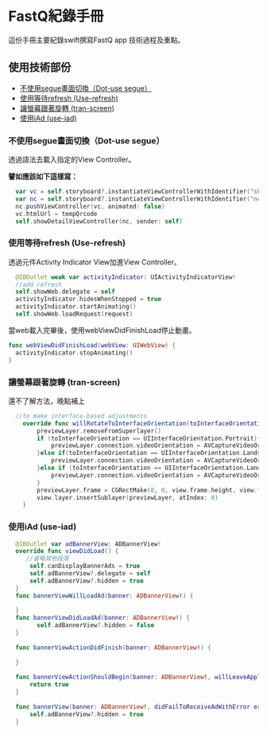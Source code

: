 # FastQ紀錄手冊
這份手冊主要紀錄swift撰寫FastQ app 技術過程及重點。

## 使用技術部份
* [不使用segue畫面切換（Dot-use segue）](#dot-use-segue)
* [使用等待refresh (Use-refresh)](#use-refresh)
* [讓螢幕跟著旋轉 (tran-screen)](#tran-screen)
* [使用iAd (use-iad)](#use-iad)

### 不使用segue畫面切換（Dot-use segue）

透過語法去載入指定的View Controller。

**譬如應該如下這樣寫：**  
```swift
  var vc = self.storyboard?.instantiateViewControllerWithIdentifier("showWeb") as! showWebViewController
  var nc = self.storyboard?.instantiateViewControllerWithIdentifier("nc") as! UINavigationController
  nc.pushViewController(vc, animated: false)
  vc.htmlUrl = tempQrcode
  self.showDetailViewController(nc, sender: self)
```
### 使用等待refresh (Use-refresh)

透過元件Activity Indicator View加進View Controller。
```swift
  @IBOutlet weak var activityIndicator: UIActivityIndicatorView!
  //add refresh
  self.showWeb.delegate = self
  activityIndicator.hidesWhenStopped = true
  activityIndicator.startAnimating()
  self.showWeb.loadRequest(request)
```
當web載入完畢後，使用webViewDidFinishLoad停止動畫。
```swift
func webViewDidFinishLoad(webView: UIWebView) {
  activityIndicator.stopAnimating()
}
```

### 讓螢幕跟著旋轉 (tran-screen)

還不了解方法，晚點補上
```swift
  //to make interface-based adjustments
    override func willRotateToInterfaceOrientation(toInterfaceOrientation: UIInterfaceOrientation, duration: NSTimeInterval) {
        previewLayer.removeFromSuperlayer()
        if (toInterfaceOrientation == UIInterfaceOrientation.Portrait){
            previewLayer.connection.videoOrientation = AVCaptureVideoOrientation.Portrait
        }else if(toInterfaceOrientation == UIInterfaceOrientation.LandscapeLeft){
            previewLayer.connection.videoOrientation = AVCaptureVideoOrientation.LandscapeLeft
        }else if (toInterfaceOrientation == UIInterfaceOrientation.LandscapeRight){
            previewLayer.connection.videoOrientation = AVCaptureVideoOrientation.LandscapeRight
        }
        previewLayer.frame = CGRectMake(0, 0, view.frame.height, view.frame.width)
        view.layer.insertSublayer(previewLayer, atIndex: 0)
    }
```

### 使用iAd (use-iad)
```swift
  @IBOutlet var adBannerView: ADBannerView!
  override func viewDidLoad() {
     //省略其他段落   
      self.canDisplayBannerAds = true
      self.adBannerView?.delegate = self
      self.adBannerView?.hidden = true
  }
  func bannerViewWillLoadAd(banner: ADBannerView!) {
        
  }
  func bannerViewDidLoadAd(banner: ADBannerView!) {
        self.adBannerView?.hidden = false
  }
    
  func bannerViewActionDidFinish(banner: ADBannerView!) {
        
  }
    
  func bannerViewActionShouldBegin(banner: ADBannerView!, willLeaveApplication willLeave: Bool) -> Bool {
      return true
  }
    
  func bannerView(banner: ADBannerView!, didFailToReceiveAdWithError error: NSError!) {
      self.adBannerView?.hidden = true
  }
```



